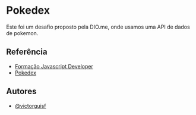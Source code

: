 
# Pokedex

Este foi um desafio proposto pela DIO.me, onde usamos uma API de dados de pokemon.


## Referência

 - [Formação Javascript Developer](https://web.dio.me/track/formacao-javascript-developer)
 - [Pokedex](https://pokeapi.co/api/v2/pokemon)
## Autores

- [@victorguisf](https://github.com/victorguisf)

